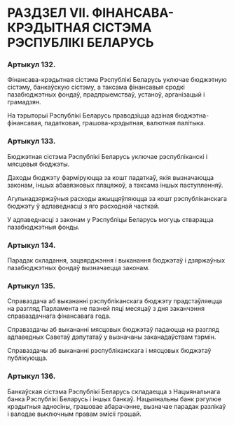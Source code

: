 # РАЗДЗЕЛ VII. ФІНАНСАВА-КРЭДЫТНАЯ СІСТЭМА РЭСПУБЛІКІ БЕЛАРУСЬ

### Артыкул 132.

Фінансава-крэдытная сістэма Рэспублікі Беларусь уключае бюджэтную сістэму, банкаўскую сістэму, а таксама фінансавыя сродкі пазабюджэтных фондаў, прадпрыемстваў, устаноў, арганізацый і грамадзян.

На тэрыторыі Рэспублікі Беларусь праводзіцца адзіная бюджэтна-фінансавая, падатковая, грашова-крэдытная, валютная палітыка.

### Артыкул 133.

Бюджэтная сістэма Рэспублікі Беларусь уключае рэспубліканскі і мясцовыя бюджэты.

Даходы бюджэту фарміруюцца за кошт падаткаў, якія вызначаюцца законам, іншых абавязковых плацяжоў, а таксама іншых паступленняў.

Агульнадзяржаўныя расходы ажыццяўляюцца за кошт рэспубліканскага бюджэту ў адпаведнасці з яго расходнай часткай.

У адпаведнасці з законам у Рэспубліцы Беларусь могуць стварацца пазабюджэтныя фонды.

### Артыкул 134.

Парадак складання, зацвярджэння і выканання бюджэтаў і дзяржаўных пазабюджэтных фондаў вызначаецца законам.

### Артыкул 135.

Справаздача аб выкананні рэспубліканскага бюджэту прадстаўляецца на разгляд Парламента не пазней пяці месяцаў з дня заканчэння справаздачнага фінансавага года.

Справаздачы аб выкананні мясцовых бюджэтаў падаюцца на разгляд адпаведных Саветаў дэпутатаў у вызначаны заканадаўствам тэрмін.

Справаздачы аб выкананні рэспубліканскага і мясцовых бюджэтаў публікуюцца.

### Артыкул 136.

Банкаўская сістэма Рэспублікі Беларусь складаецца з Нацыянальнага банка Рэспублікі Беларусь і іншых банкаў. Нацыянальны банк рэгулюе крэдытныя адносіны, грашовае абарачэнне, вызначае парадак разлікаў і валодае выключным правам эмісіі грошай.
